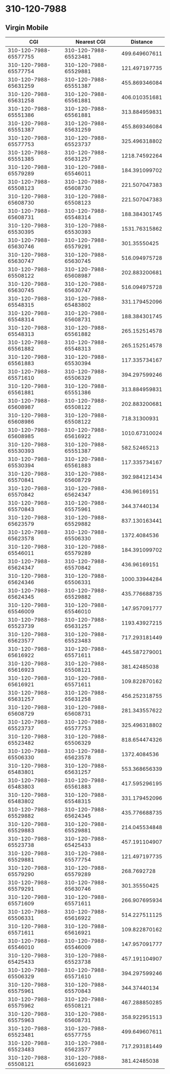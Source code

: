 # 310-120-7988
## Virgin Mobile


| CGI | Nearest CGI | Distance |
|-----|-------------|----------|
| 310-120-7988-65577755 | 310-120-7988-65523481 | 499.649607611 |
| 310-120-7988-65577754 | 310-120-7988-65529881 | 121.497197735 |
| 310-120-7988-65631259 | 310-120-7988-65551387 | 455.869346084 |
| 310-120-7988-65631258 | 310-120-7988-65561881 | 406.010351681 |
| 310-120-7988-65551386 | 310-120-7988-65561881 | 313.884959831 |
| 310-120-7988-65551387 | 310-120-7988-65631259 | 455.869346084 |
| 310-120-7988-65577753 | 310-120-7988-65523737 | 325.496318802 |
| 310-120-7988-65551385 | 310-120-7988-65631257 | 1218.74592264 |
| 310-120-7988-65579289 | 310-120-7988-65546011 | 184.391099702 |
| 310-120-7988-65508123 | 310-120-7988-65608730 | 221.507047383 |
| 310-120-7988-65608730 | 310-120-7988-65508123 | 221.507047383 |
| 310-120-7988-65608731 | 310-120-7988-65548314 | 188.384301745 |
| 310-120-7988-65530395 | 310-120-7988-65530393 | 1531.76315862 |
| 310-120-7988-65630746 | 310-120-7988-65579291 | 301.35550425 |
| 310-120-7988-65630747 | 310-120-7988-65630745 | 516.094975728 |
| 310-120-7988-65508122 | 310-120-7988-65608987 | 202.883200681 |
| 310-120-7988-65630745 | 310-120-7988-65630747 | 516.094975728 |
| 310-120-7988-65548315 | 310-120-7988-65483802 | 331.179452096 |
| 310-120-7988-65548314 | 310-120-7988-65608731 | 188.384301745 |
| 310-120-7988-65548313 | 310-120-7988-65561882 | 265.152514578 |
| 310-120-7988-65561882 | 310-120-7988-65548313 | 265.152514578 |
| 310-120-7988-65561883 | 310-120-7988-65530394 | 117.335734167 |
| 310-120-7988-65571610 | 310-120-7988-65506329 | 394.297599246 |
| 310-120-7988-65561881 | 310-120-7988-65551386 | 313.884959831 |
| 310-120-7988-65608987 | 310-120-7988-65508122 | 202.883200681 |
| 310-120-7988-65608986 | 310-120-7988-65508122 | 718.31300931 |
| 310-120-7988-65608985 | 310-120-7988-65616922 | 1010.67310024 |
| 310-120-7988-65530393 | 310-120-7988-65551387 | 582.52465213 |
| 310-120-7988-65530394 | 310-120-7988-65561883 | 117.335734167 |
| 310-120-7988-65570841 | 310-120-7988-65608729 | 392.984121434 |
| 310-120-7988-65570842 | 310-120-7988-65624347 | 436.96169151 |
| 310-120-7988-65570843 | 310-120-7988-65575961 | 344.37440134 |
| 310-120-7988-65623579 | 310-120-7988-65529882 | 837.130163441 |
| 310-120-7988-65623578 | 310-120-7988-65506330 | 1372.4084536 |
| 310-120-7988-65546011 | 310-120-7988-65579289 | 184.391099702 |
| 310-120-7988-65624347 | 310-120-7988-65570842 | 436.96169151 |
| 310-120-7988-65624346 | 310-120-7988-65506331 | 1000.33944284 |
| 310-120-7988-65624345 | 310-120-7988-65529882 | 435.776688735 |
| 310-120-7988-65546009 | 310-120-7988-65546010 | 147.957091777 |
| 310-120-7988-65523739 | 310-120-7988-65631257 | 1193.43927215 |
| 310-120-7988-65623577 | 310-120-7988-65523483 | 717.293181449 |
| 310-120-7988-65616922 | 310-120-7988-65571611 | 445.587279001 |
| 310-120-7988-65616923 | 310-120-7988-65508121 | 381.42485038 |
| 310-120-7988-65616921 | 310-120-7988-65571611 | 109.822870162 |
| 310-120-7988-65631257 | 310-120-7988-65631258 | 456.252318755 |
| 310-120-7988-65608729 | 310-120-7988-65608731 | 281.343557622 |
| 310-120-7988-65523737 | 310-120-7988-65577753 | 325.496318802 |
| 310-120-7988-65523482 | 310-120-7988-65506329 | 818.654474326 |
| 310-120-7988-65506330 | 310-120-7988-65623578 | 1372.4084536 |
| 310-120-7988-65483801 | 310-120-7988-65631257 | 553.368656339 |
| 310-120-7988-65483803 | 310-120-7988-65561883 | 417.595296195 |
| 310-120-7988-65483802 | 310-120-7988-65548315 | 331.179452096 |
| 310-120-7988-65529882 | 310-120-7988-65624345 | 435.776688735 |
| 310-120-7988-65529883 | 310-120-7988-65529881 | 214.045534848 |
| 310-120-7988-65523738 | 310-120-7988-65425433 | 457.191104907 |
| 310-120-7988-65529881 | 310-120-7988-65577754 | 121.497197735 |
| 310-120-7988-65579290 | 310-120-7988-65579289 | 268.7692728 |
| 310-120-7988-65579291 | 310-120-7988-65630746 | 301.35550425 |
| 310-120-7988-65571609 | 310-120-7988-65571611 | 266.907695934 |
| 310-120-7988-65506331 | 310-120-7988-65616922 | 514.227511125 |
| 310-120-7988-65571611 | 310-120-7988-65616921 | 109.822870162 |
| 310-120-7988-65546010 | 310-120-7988-65546009 | 147.957091777 |
| 310-120-7988-65425433 | 310-120-7988-65523738 | 457.191104907 |
| 310-120-7988-65506329 | 310-120-7988-65571610 | 394.297599246 |
| 310-120-7988-65575961 | 310-120-7988-65570843 | 344.37440134 |
| 310-120-7988-65575962 | 310-120-7988-65508121 | 467.288850285 |
| 310-120-7988-65575963 | 310-120-7988-65608731 | 358.922951513 |
| 310-120-7988-65523481 | 310-120-7988-65577755 | 499.649607611 |
| 310-120-7988-65523483 | 310-120-7988-65623577 | 717.293181449 |
| 310-120-7988-65508121 | 310-120-7988-65616923 | 381.42485038 |
